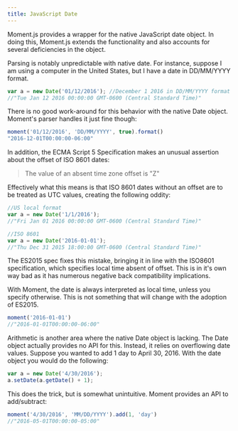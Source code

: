 ```yaml
---
title: JavaScript Date
---
```


Moment.js provides a wrapper for the native JavaScript date object. 
In doing this, Moment.js extends the functionality and also accounts for several deficiencies in the object.

Parsing is notably unpredictable with native date. For instance, suppose I am using a computer in the United States, but I have a date in DD/MM/YYYY format.

```js
var a = new Date('01/12/2016'); //December 1 2016 in DD/MM/YYYY format
//"Tue Jan 12 2016 00:00:00 GMT-0600 (Central Standard Time)"
```
There is no good work-around for this behavior with the native Date object.
Moment's parser handles it just fine though:
```js
moment('01/12/2016', 'DD/MM/YYYY', true).format()
"2016-12-01T00:00:00-06:00"
```


In addition, the ECMA Script 5 Specification makes an unusual assertion about the offset of ISO 8601 dates:

>The value of an absent time zone offset is "Z"

Effectively what this means is that ISO 8601 dates without an offset are to be treated as UTC values, creating the following oddity:

```js
//US local format
var a = new Date('1/1/2016'); 
//"Fri Jan 01 2016 00:00:00 GMT-0600 (Central Standard Time)"

//ISO 8601
var a = new Date('2016-01-01');
//"Thu Dec 31 2015 18:00:00 GMT-0600 (Central Standard Time)"
```

The ES2015 spec fixes this mistake, bringing it in line with the ISO8601 specification, which specifies local time absent of offset. 
This is in it's own way bad as it has numerous negative back compatibility implications.

With Moment, the date is always interpreted as local time, unless you specify otherwise. This is not something that will change with the adoption of ES2015.

```js
moment('2016-01-01')
//"2016-01-01T00:00:00-06:00"
```

Arithmetic is another area where the native Date object is lacking. The Date object actually provides no API for this. Instead, it relies on overflowing date values.
Suppose you wanted to add 1 day to April 30, 2016. With the date object you would do the following:

```js
var a = new Date('4/30/2016'); 
a.setDate(a.getDate() + 1);
```
This does the trick, but is somewhat unintuitive.
Moment provides an API to add/subtract:
```js
moment('4/30/2016', 'MM/DD/YYYY').add(1, 'day')
//"2016-05-01T00:00:00-05:00"
```
